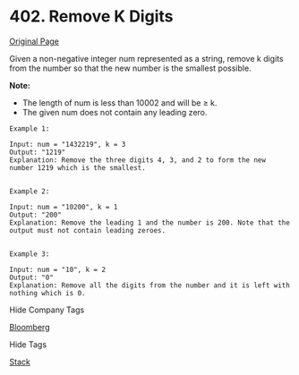 # 402. Remove K Digits  
[Original Page](https://leetcode.com/problems/remove-k-digits/)  

Given a non-negative integer num represented as a string, remove k digits from the number so that the new number is the smallest possible.  

**Note:**  
* The length of num is less than 10002 and will be ≥ k.
* The given num does not contain any leading zero.

```
Example 1:

Input: num = "1432219", k = 3
Output: "1219"
Explanation: Remove the three digits 4, 3, and 2 to form the new number 1219 which is the smallest.


Example 2:

Input: num = "10200", k = 1
Output: "200"
Explanation: Remove the leading 1 and the number is 200. Note that the output must not contain leading zeroes.


Example 3:

Input: num = "10", k = 2
Output: "0"
Explanation: Remove all the digits from the number and it is left with nothing which is 0.
```

<div>

<div id="company_tags" class="btn btn-xs btn-warning">Hide Company Tags</div>

<span class="hidebutton" style="display: inline;">[Bloomberg](/company/bloomberg/)</span></div>

<div>

<div id="tags" class="btn btn-xs btn-warning">Hide Tags</div>

<span class="hidebutton" style="display: inline;">[Stack](/tag/stack/) </span></div>
